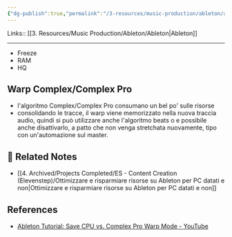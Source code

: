 ```yaml
---
{"dg-publish":true,"permalink":"/3-resources/music-production/ableton/ableton-risparmiare-sulle-risorse/"}
---
```


Links:: [[3. Resources/Music Production/Ableton/Ableton\|Ableton]]

---

- Freeze
- RAM
- HQ

## Warp Complex/Complex Pro

- l'algoritmo Complex/Complex Pro consumano un bel po' sulle risorse
- consolidando le tracce, il warp viene memorizzato nella nuova traccia audio, quindi si può utilizzare anche l'algoritmo beats o e possibile anche disattivarlo, a patto che non venga stretchata nuovamente, tipo con un'automazione sul master. 




## 🔗 Related Notes

- [[4. Archived/Projects Completed/ES - Content Creation (Elevenstep)/Ottimizzare e risparmiare risorse su Ableton per PC datati e non\|Ottimizzare e risparmiare risorse su Ableton per PC datati e non]]

## References

- [Ableton Tutorial: Save CPU vs. Complex Pro Warp Mode - YouTube](https://www.youtube.com/watch?v=DC5NDS0wQco)


